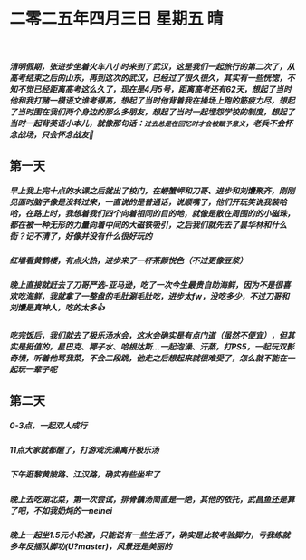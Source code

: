 # 二零二五年四月三日 星期五 晴
<br>

##### 清明假期，张进步坐着火车八小时来到了武汉，这是我们一起旅行的第二次了，从高考结束之后的山东，再到这次的武汉，已经过了很久很久，其实有一些恍惚，不知不觉已经距离高考这么久了，现在是4月5号，距离高考还有62天，想起了当时他和我打赌一模语文谁考得高，想起了当时他背着我在操场上跑的筋疲力尽，想起了当时围在我们两个身边的那么多朋友，想起了当时一起埋怨学校的制度，想起了当时一起背英语小本儿，就像那句话：`过去总是在回忆时才会被赋予意义`，老兵不会怀念战场，只会怀念战友🫡
<ImageCard 
    src="/CrayonBlog/images/2025.4.5/小帅.jpg" 
    caption="哎？你是不是那个什么...晏？"
/>
<!-- <img src="/CrayonBlog/images/2025.4.5/小帅.jpg"></img> -->

## 第一天
##### 早上我上完十点的水课之后就出了校门，在螃蟹岬和刀哥、进步和刘馕聚齐，刚刚见面时脑子像是没转过来，一直说的是普通话，说顺嘴了，他们开玩笑说我装哈哈，在路上时，我想着我们四个向着相同的目的地，就像是散在周围的的小磁珠，都在被一种无形的力量向着中间的大磁铁吸引，之后我们就先去了昙华林和什么街？记不清了，好像并没有什么很好玩的

<ImageGroup>
  <ImageCard 
    src="/CrayonBlog/images/2025.4.5/三鲜豆皮.jpg" 
    caption="昙华林 - 三鲜豆皮"
  />
  <ImageCard 
    src="/CrayonBlog/images/2025.4.5/汽水包.jpg" 
    caption="昙华林 - 汽水包"
  />
  <ImageCard 
    src="/CrayonBlog/images/2025.4.5/铁板鱿鱼.jpg" 
    caption="昙华林 - 铁板鱿鱼"
  />
</ImageGroup>


##### 红墙看黄鹤楼，有点火热，进步来了一杯茶颜悦色（不过更像豆浆）

<ImageCard 
  src="/CrayonBlog/images/2025.4.5/黄鹤楼-张.jpg" 
  caption="黄鹤楼"
/>
<ImageCard 
  src="/CrayonBlog/images/2025.4.5/茶颜悦色.jpg" 
  caption="豆浆"
/>



##### 晚上直接就赶去了刀哥严选-亚马逊，吃了一次今生最贵自助海鲜，因为不是很喜欢吃海鲜，我就拿了一整盘的毛肚涮毛肚吃，进步太fw，没吃多少，不过刀哥和刘馕是真神人，吃的太多👍

<ImageCard 
  src="/CrayonBlog/images/2025.4.5/亚马逊.jpg"
  caption="亚马逊自助海鲜"
/>

##### 吃完饭后，我们就去了极乐汤水会，这水会确实是有点门道（虽然不便宜），但其实是挺值的，星巴克、椰子水、哈根达斯...一起泡澡、汗蒸，打PS5，一起玩双影奇境，听着他骂我菜，不会二段跳，他走之后想起来就很难受了，怎么就不能在一起玩一辈子呢

<ImageCard 
  src="/CrayonBlog/images/2025.4.5/极乐汤.jpg"
  caption="极乐汤"
/>

## 第二天
##### 0-3点，一起双人成行
##### 11点大家就都醒了，打游戏洗澡离开极乐汤
##### 下午逛黎黄陂路、江汉路，确实有些坐牢了
<ImageCard 
  src="/CrayonBlog/images/2025.4.5/江汉路.jpg" 
  caption="江汉路"
/>
<ImageCard 
  src="/CrayonBlog/images/2025.4.5/江汉路摇子.jpg" 
  caption="江汉路摇子"
/>

##### 晚上去吃湖北菜，第一次尝试，排骨藕汤简直是一绝，其他的依托，武昌鱼还是算了吧，不如我奶炖的一neinei
<ImageCard 
  src="/CrayonBlog/images/2025.4.5/排骨藕汤.jpg" 
  caption="排骨藕汤"
/>

##### 晚上一起坐1.5元小轮渡，只能说有一些生活了，确实是比较考验脚力，亏我练就多年反插队脚功(U?master)，风景还是美丽的
<ImageCard 
  src="/CrayonBlog/images/2025.4.5/长江1.jpg" 
/>
<ImageCard 
  src="/CrayonBlog/images/2025.4.5/长江3.jpg" 
/>